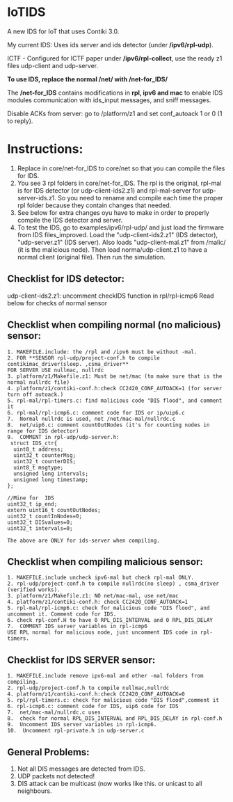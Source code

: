 # IoTIDS #
A new IDS for IoT that uses Contiki 3.0.

My current IDS: Uses ids server and ids detector (under **/ipv6/rpl-udp**). 

ICTF - Configured for ICTF paper under **/ipv6/rpl-collect**, use the ready z1 files udp-client and udp-server.

**To use IDS, replace the normal /net/ with /net-for_IDS/**

The **/net-for_IDS** contains modifications in **rpl, ipv6 and mac** to enable IDS modules communication with ids_input messages, and sniff messages.

Disable ACKs from server: go to /platform/z1 and set conf_autoack 1 or 0 (1 to reply). 

# Instructions: #
1. Replace in core/net-for_IDS to core/net so that you can compile the files for IDS.
2. You see 3 rpl folders in core/net-for_IDS. The rpl is the original, rpl-mal is for IDS detector (or udp-client-ids2.z1) and rpl-mal-server for udp-server-ids.z1. So you need to rename and compile each time the proper rpl folder because they contain changes that needed.
3. See below for extra changes oyu have to make in order to properly compile the IDS detector and server.
4. To test the IDS, go to examples/ipv6/rpl-udp/ and just load the firmware from IDS files_improved. Load the "udp-client-ids2.z1" (IDS detector), "udp-server.z1" (IDS server).
Also loads "udp-client-mal.z1" from /malic/ (it is the malicious node). Then load norma/udp-client.z1 to have a normal client (original file).
Then run the simulation.
 

## Checklist for IDS detector: ##
udp-client-ids2.z1: uncomment checkIDS function in rpl/rpl-icmp6
Read below for checks of normal sensor

## Checklist when compiling normal (no malicious) sensor: ##

	1. MAKEFILE.include: the /rpl and /ipv6 must be without -mal.
	2. FOR **SENSOR rpl-udp/project-conf.h to compile contikimac_driver(sleep. ,csma_driver**
	FOR SERVER USE nullmac, nullrdc
	3. platform/z1/Makefile.z1: Must be net/mac (to make sure that is the normal nullrdc file) 
	4. platform/z1/contiki-conf.h:check CC2420_CONF_AUTOACK=1 (for server turn off autoack.)
	5. rpl-mal/rpl-timers.c: find malicious code "DIS flood", and comment it
	6. rpl-mal/rpl-icmp6.c: comment code for IDS or ip/uip6.c
	7.  Normal nullrdc is used, not /net/mac-mal/nullrdc.c
	8.  net/uip6.c: comment countOutNodes (it's for counting nodes in range for IDS detector)
	9.  COMMENT in rpl-udp/udp-server.h:
	 struct IDS_ctr{
	  uint8_t address;
	  uint32_t counterMsg;
	  uint32_t counterDIS;
	  uint8_t msgtype;
	  unsigned long intervals;
	  unsigned long timestamp;
	};

	//Mine for  IDS
	uint32_t ip_end;
	extern uint16_t countOutNodes;
	uint32_t countInNodes=0;
	uint32_t DISvalues=0;
	uint32_t intervals=0;

	The above are ONLY for ids-server when compiling.

## Checklist when compiling malicious sensor: ##
	
	1. MAKEFILE.include uncheck ipv6-mal but check rpl-mal ONLY.
	2. rpl-udp/project-conf.h to compile nullrdc(no sleep) , csma_driver (verified works). 
	3. platform/z1/Makefile.z1: NO net/mac-mal, use net/mac
	4. platform/z1/contiki-conf.h: check CC2420_CONF_AUTOACK=1
	5. rpl-mal/rpl-icmp6.c: check for malicious code "DIS flood", and uncomment it. Comment code for IDS.
	6. check rpl-conf.H to have 0 RPL_DIS_INTERVAL and 0 RPL_DIS_DELAY
	7.  COMMENT IDS server variables in rpl-icmp6
	USE RPL normal for malicious node, just uncomment IDS code in rpl-timers.


## Checklist for IDS SERVER sensor: ##
	
	1. MAKEFILE.include remove ipv6-mal and other -mal folders from compiling.
	2. rpl-udp/project-conf.h to compile nullmac,nullrdc
	4. platform/z1/contiki-conf.h:check CC2420_CONF_AUTOACK=0
	5. rpl/rpl-timers.c: check for malicious code "DIS flood",comment it
	6. rpl-icmp6.c: comment code for IDS, uip6 code for IDS
	7.  net/mac-mal/nullrdc.c uses
	8.  check for normal RPL_DIS_INTERVAL and RPL_DIS_DELAY in rpl-conf.h
	9.  Uncomment IDS server variables in rpl-icmp6.
	10.  Uncomment rpl-private.h in udp-server.c

## General Problems: ## 
1. Not all DIS messages are detected from IDS. 
2. UDP packets not detected!
3. DIS attack can be multicast (now works like this.  or unicast to all neighbours.
